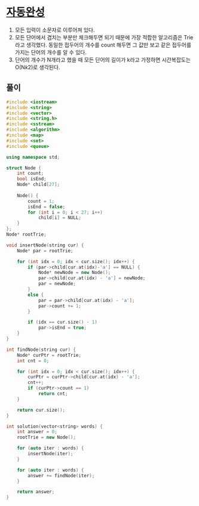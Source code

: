 # [자동완성](https://programmers.co.kr/learn/courses/30/lessons/17685)

1. 모든 입력이 소문자로 이루어져 있다.
2. 모든 단어에서 겹치는 부분만 체크해두면 되기 때문에 가장 적합한 알고리즘은 Trie라고 생각했다.
   동일한 접두어의 개수를 count 해두면 그 값만 보고 같은 접두어를 가지는 단어의 개수를 알 수 있다.
3. 단어의 개수가 N개라고 했을 때 모든 단어의 길이가 k라고 가정하면 시간복잡도는 O(N*k*2)로 생각된다.

## 풀이

```c++
#include <iostream>
#include <string>
#include <vector>
#include <string.h>
#include <sstream>
#include <algorithm>
#include <map>
#include <set>
#include <queue>

using namespace std;

struct Node {
    int count;
    bool isEnd;
    Node* child[27];
    
    Node() {
        count = 1;
        isEnd = false;
        for (int i = 0; i < 27; i++)
            child[i] = NULL;
    }
};
Node* rootTrie;

void insertNode(string cur) {
    Node* par = rootTrie;

    for (int idx = 0; idx < cur.size(); idx++) {
        if (par->child[cur.at(idx)-'a'] == NULL) {
            Node* newNode = new Node();
            par->child[cur.at(idx) - 'a'] = newNode;
            par = newNode;
        }
        else {
            par = par->child[cur.at(idx) - 'a'];
            par->count += 1;
        }

        if (idx == cur.size() - 1)
            par->isEnd = true;
    }
}

int findNode(string cur) {
    Node* curPtr = rootTrie;
    int cnt = 0;

    for (int idx = 0; idx < cur.size(); idx++) {
        curPtr = curPtr->child[cur.at(idx) - 'a'];
        cnt++;
        if (curPtr->count == 1)
            return cnt;
    }

    return cur.size();
}

int solution(vector<string> words) {
    int answer = 0;
    rootTrie = new Node();

    for (auto iter : words) {
        insertNode(iter);
    }

    for (auto iter : words) {
        answer += findNode(iter);
    }

    return answer;
}
```
